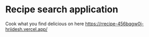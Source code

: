 # Recipe search application

Cook what you find delicious on here 
https://rrecipe-456bqgw0j-hriidesh.vercel.app/
